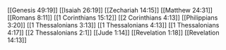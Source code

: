 [[Genesis 49:19]]
[[Isaiah 26:19]]
[[Zechariah 14:15]]
[[Matthew 24:31]]
[[Romans 8:11]]
[[1 Corinthians 15:12]]
[[2 Corinthians 4:13]]
[[Philippians 3:20]]
[[1 Thessalonians 3:13]]
[[1 Thessalonians 4:13]]
[[1 Thessalonians 4:17]]
[[2 Thessalonians 2:1]]
[[Jude 1:14]]
[[Revelation 1:18]]
[[Revelation 14:13]]
